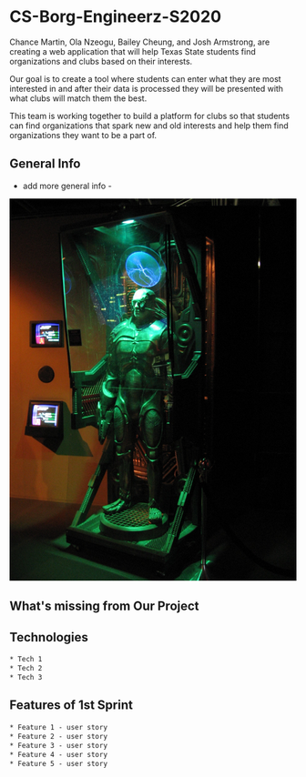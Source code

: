 # CS-Borg-Engineerz-S2020

Chance Martin, Ola Nzeogu, Bailey Cheung, and Josh Armstrong, are creating a web application that will help Texas State students find organizations and clubs based on their interests. 

Our goal is to create a tool where students can enter what they are most interested in and after their data is processed they will be presented with what clubs will match them the best.

This team is working together to build a platform for clubs so that students can find organizations that spark new and old interests and help them find organizations they want to be a part of.

## **General Info**
- add more general info -

![alt text](https://github.com/CS3398-Borg-Engineerz/CS-Borg-Engineerz-S2020/blob/master/Borg.jpg)

## **What's missing from Our Project**


## **Technologies**
	* Tech 1
	* Tech 2
	* Tech 3

## **Features of 1st Sprint**
	* Feature 1 - user story
	* Feature 2 - user story
	* Feature 3 - user story
	* Feature 4 - user story
	* Feature 5 - user story
